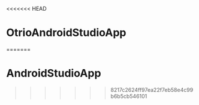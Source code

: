 <<<<<<< HEAD
# OtrioAndroidStudioApp
=======
# AndroidStudioApp
>>>>>>> 8217c2624ff97ea22f7eb58e4c99b6b5cb546101
